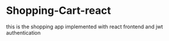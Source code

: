 # Shopping-Cart-react
this is the shopping app implemented with react frontend and jwt authentication
